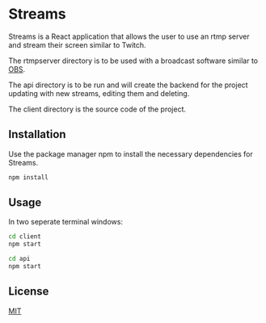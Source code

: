 # Streams

Streams is a React application that allows the user to use an rtmp server and stream their screen similar to Twitch.

The rtmpserver directory is to be used with a broadcast software similar to [OBS](https://obsproject.com). 

The api directory is to be run and will create the backend for the project updating with new streams, editing them and deleting.

The client directory is the source code of the project.

## Installation

Use the package manager npm to install the necessary dependencies for Streams.

```bash
npm install
```

## Usage

In two seperate terminal windows:

```bash
cd client
npm start
```
```bash
cd api
npm start
```


## License
[MIT](https://choosealicense.com/licenses/mit/)
